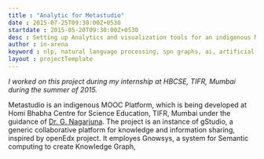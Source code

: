 ```yaml
---
title : "Analytic for Metastudio"
date : 2015-07-25T09:30:00Z+0530
startdate : 2015-05-20T09:30:00Z+0530
desc : Setting up Analytics and visualization tools for an indigenous MOOC platform
author : in-arena
keyword : nlp, natural language processing, spn graphs, ai, artificial intelligence
layout : projectTemplate
---
```


*I worked on this project during my internship at HBCSE, TIFR, Mumbai during the summer of 2015.*

Metastudio is an indigenous MOOC Platform, which is being developed at Homi Bhabha Centre for Science Education, TIFR, Mumbai under the guidance of [Dr. G. Nagarjuna](https://en.wikipedia.org/wiki/Nagarjuna_G.). The project is an instance of gStudio, a generic collaborative platform for knowledge and information sharing, inspired by openEdx project. It employes Gnowsys, a system for Semantic computing to create Knowledge Graph, 